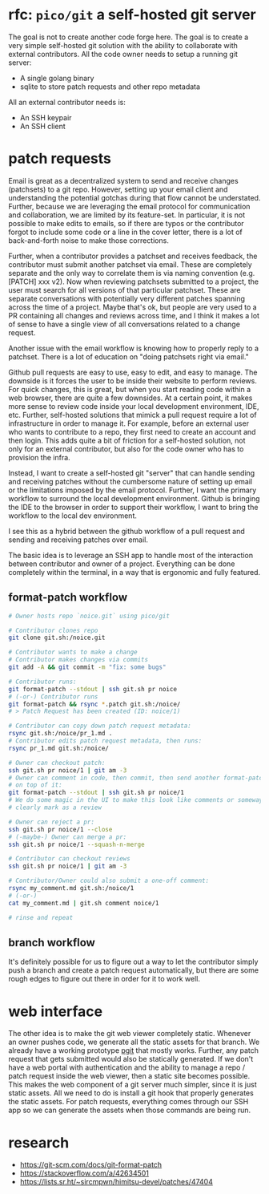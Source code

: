 # rfc: `pico/git` a self-hosted git server

The goal is not to create another code forge here. The goal is to create a very
simple self-hosted git solution with the ability to collaborate with external
contributors. All the code owner needs to setup a running git server:

- A single golang binary
- sqlite to store patch requests and other repo metadata

All an external contributor needs is:

- An SSH keypair
- An SSH client

# patch requests

Email is great as a decentralized system to send and receive changes (patchsets)
to a git repo. However, setting up your email client and understanding the
potential gotchas during that flow cannot be understated. Further, because we
are leveraging the email protocol for communication and collaboration, we are
limited by its feature-set. In particular, it is not possible to make edits to
emails, so if there are typos or the contributor forgot to include some code or
a line in the cover letter, there is a lot of back-and-forth noise to make those
corrections.

Further, when a contributor provides a patchset and receives feedback, the
contributor must submit another patchset via email. These are completely
separate and the only way to correlate them is via naming convention (e.g.
[PATCH] xxx v2). Now when reviewing patchsets submitted to a project, the user
must search for all versions of that particular patchset. These are separate
conversations with potentially very different patches spanning across the time
of a project. Maybe that's ok, but people are very used to a PR containing all
changes and reviews across time, and I think it makes a lot of sense to have a
single view of all conversations related to a change request.

Another issue with the email workflow is knowing how to properly reply to a
patchset. There is a lot of education on "doing patchsets right via email."

Github pull requests are easy to use, easy to edit, and easy to manage. The
downside is it forces the user to be inside their website to perform reviews.
For quick changes, this is great, but when you start reading code within a web
browser, there are quite a few downsides. At a certain point, it makes more
sense to review code inside your local development environment, IDE, etc.
Further, self-hosted solutions that mimick a pull request require a lot of
infrastructure in order to manage it. For example, before an external user who
wants to contribute to a repo, they first need to create an account and then
login. This adds quite a bit of friction for a self-hosted solution, not only
for an external contributor, but also for the code owner who has to provision
the infra.

Instead, I want to create a self-hosted git "server" that can handle sending and
receiving patches without the cumbersome nature of setting up email or the
limitations imposed by the email protocol. Further, I want the primary workflow
to surround the local development environment. Github is bringing the IDE to the
browser in order to support their workflow, I want to bring the workflow to the
local dev environment.

I see this as a hybrid between the github workflow of a pull request and sending
and receiving patches over email.

The basic idea is to leverage an SSH app to handle most of the interaction
between contributor and owner of a project. Everything can be done completely
within the terminal, in a way that is ergonomic and fully featured.

## format-patch workflow

```bash
# Owner hosts repo `noice.git` using pico/git

# Contributor clones repo
git clone git.sh:/noice.git

# Contributor wants to make a change
# Contributor makes changes via commits
git add -A && git commit -m "fix: some bugs"

# Contributor runs:
git format-patch --stdout | ssh git.sh pr noice
# (-or-) Contributor runs 
git format-patch && rsync *.patch git.sh:/noice/
# > Patch Request has been created (ID: noice/1)

# Contributor can copy down patch request metadata:
rsync git.sh:/noice/pr_1.md .
# Contributor edits patch request metadata, then runs:
rsync pr_1.md git.sh:/noice/

# Owner can checkout patch:
ssh git.sh pr noice/1 | git am -3
# Owner can comment in code, then commit, then send another format-patch
# on top of it:
git format-patch --stdout | ssh git.sh pr noice/1
# We do some magic in the UI to make this look like comments or someway to
# clearly mark as a review

# Owner can reject a pr:
ssh git.sh pr noice/1 --close
# (-maybe-) Owner can merge a pr:
ssh git.sh pr noice/1 --squash-n-merge

# Contributor can checkout reviews
ssh git.sh pr noice/1 | git am -3

# Contributor/Owner could also submit a one-off comment:
rsync my_comment.md git.sh:/noice/1
# (-or-)
cat my_comment.md | git.sh comment noice/1

# rinse and repeat
```

## branch workflow

It's definitely possible for us to figure out a way to let the contributor
simply push a branch and create a patch request automatically, but there are
some rough edges to figure out there in order for it to work well.

# web interface

The other idea is to make the git web viewer completely static. Whenever an
owner pushes code, we generate all the static assets for that branch. We already
have a working prototype [pgit](https://github.com/picosh/pgit) that mostly
works. Further, any patch request that gets submitted would also be statically
generated. If we don't have a web portal with authentication and the ability to
manage a repo / patch request inside the web viewer, then a static site becomes
possible. This makes the web component of a git server much simpler, since it is
just static assets. All we need to do is install a git hook that properly
generates the static assets. For patch requests, everything comes through our
SSH app so we can generate the assets when those commands are being run.

# research

- https://git-scm.com/docs/git-format-patch
- https://stackoverflow.com/a/42634501
- https://lists.sr.ht/~sircmpwn/himitsu-devel/patches/47404
